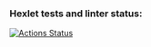 ### Hexlet tests and linter status:
[![Actions Status](https://github.com/ElenaSamosudova/frontend-project-44/actions/workflows/hexlet-check.yml/badge.svg)](https://github.com/ElenaSamosudova/frontend-project-44/actions)
